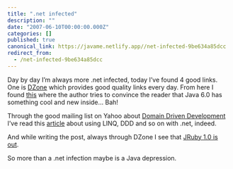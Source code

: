 ```yaml
---
title: ".net infected"
description: ""
date: "2007-06-10T00:00:00.000Z"
categories: []
published: true
canonical_link: https://javame.netlify.app//net-infected-9be634a85dcc
redirect_from:
  - /net-infected-9be634a85dcc
---
```


Day by day I’m always more .net infected, today I’ve found 4 good links. One is [DZone](http://www.dzone.com/ "Fresh links for developers") which provides good quality links every day. From here I found [this](http://www.javabeat.net/javabeat/java6/articles/2007/06/java-6-0-new-features-part-1/ "Java 6.0 new features") where the author tries to convince the reader that Java 6.0 has something cool and new inside… Bah!

Through the good mailing list on Yahoo about [Domain Driven Development](http://tech.groups.yahoo.com/group/domaindrivendesign/messages "DDD") I’ve read this [article](http://iancooper.spaces.live.com/blog/cns!844BD2811F9ABE9C!397.entry "Being Ignorant with LINQ to SQL") about using LINQ, DDD and so on with .net, indeed.

And while writing the post, always through DZone I see that [JRuby 1.0 is out](http://www.infoq.com/news/2007/06/jruby10 "JRuby 1.0").

So more than a .net infection maybe is a Java depression.
